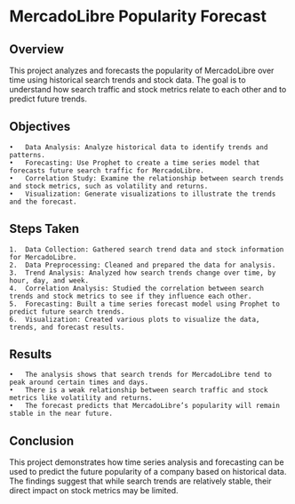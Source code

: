 # MercadoLibre Popularity Forecast

## Overview

This project analyzes and forecasts the popularity of MercadoLibre over time using historical search trends and stock data. The goal is to understand how search traffic and stock metrics relate to each other and to predict future trends.

## Objectives

	•	Data Analysis: Analyze historical data to identify trends and patterns.
	•	Forecasting: Use Prophet to create a time series model that forecasts future search traffic for MercadoLibre.
	•	Correlation Study: Examine the relationship between search trends and stock metrics, such as volatility and returns.
	•	Visualization: Generate visualizations to illustrate the trends and the forecast.

## Steps Taken

	1.	Data Collection: Gathered search trend data and stock information for MercadoLibre.
	2.	Data Preprocessing: Cleaned and prepared the data for analysis.
	3.	Trend Analysis: Analyzed how search trends change over time, by hour, day, and week.
	4.	Correlation Analysis: Studied the correlation between search trends and stock metrics to see if they influence each other.
	5.	Forecasting: Built a time series forecast model using Prophet to predict future search trends.
	6.	Visualization: Created various plots to visualize the data, trends, and forecast results.

## Results

	•	The analysis shows that search trends for MercadoLibre tend to peak around certain times and days.
	•	There is a weak relationship between search traffic and stock metrics like volatility and returns.
	•	The forecast predicts that MercadoLibre’s popularity will remain stable in the near future.

## Conclusion

This project demonstrates how time series analysis and forecasting can be used to predict the future popularity of a company based on historical data. The findings suggest that while search trends are relatively stable, their direct impact on stock metrics may be limited.